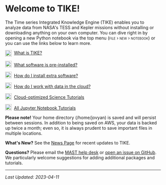 # Welcome to TIKE!

The Time series Integrated Knowledge Engine (TIKE) enables you to analyze data from NASA's TESS and Kepler missions without installing or downloading anything on your own computer.
You can dive right in by opening a new Python notebook via the top menu (<span style="font-variant:small-caps;">file › new › notebook</span>)
or you can use the links below to learn more.

<img src="../images/icons/question_mark.svg" style="vertical-align: middle; width:1.5em; margin-right:0.25em;"/> [What is TIKE?](../markdown/what-is-tike.md)

<img src="../images/icons/checkmark.svg" style="vertical-align: bottom; width:1.5em; margin-right:0.25em;"/> [What software is pre-installed?](../markdown/software-installed.md)

<img src="../images/icons/download.svg" style="vertical-align: bottom; width:1.5em; margin-right:0.25em;"/> [How do I install extra software?](../markdown/install-software.md)

<img src="../images/icons/cloud_download.svg" style="vertical-align: bottom; width:1.5em; margin-right:0.25em;"/> [How do I work with data in the cloud?](../content/notebooks/data-access/data-access.ipynb)

<img src="../images/icons/learning.svg" style="vertical-align: bottom; width:1.5em; margin-right:0.25em;"/> [Cloud-optimized Science Tutorials](../markdown/cloud-optimized.md)

<img src="../images/icons/book.svg" style="vertical-align: bottom; width:1.5em; margin-right:0.25em;"/> [All Jupyter Notebook Tutorials](../markdown/science-examples.md)


**Please note!** Your home directory (/home/jovyan) is saved and will persist between sessions. In addition to being saved on AWS, your data is backed up twice a month; even so, it is always prudent to save important files in multiple locations.

**What's New?** See the [News Page](../markdown/news.md) for recent updates to TIKE.

**Questions?** Please email the [MAST help desk](mailto:archive@stsci.edu) or [open an issue on GitHub](https://github.com/spacetelescope/tike_content). We particularly welcome suggestions for adding additional packages and tutorials.

---
*Last Updated: 2023-04-11*
